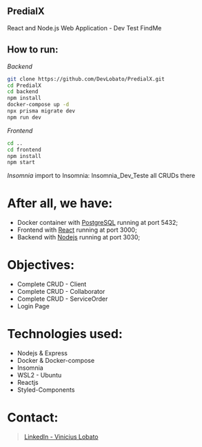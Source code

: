 ## PredialX
 React and Node.js Web Application - Dev Test FindMe

## How to run:
_Backend_
```zsh
git clone https://github.com/DevLobato/PredialX.git
cd PredialX
cd backend
npm install
docker-compose up -d
npx prisma migrate dev
npm run dev
```

_Frontend_
```zsh
cd ..
cd frontend
npm install
npm start
```

_Insomnia_
import to Insomnia: Insomnia_Dev_Teste
all CRUDs there

# After all, we have:
* Docker container with [PostgreSQL](https://www.postgresql.org/) running at port 5432;
* Frontend with [React](https://pt-br.reactjs.org/) running at port 3000;
* Backend with [Nodejs](https://www.postgresql.org/) running at port 3030;

# Objectives:
* Complete CRUD - Client
* Complete CRUD - Collaborator
* Complete CRUD - ServiceOrder
* Login Page

# Technologies used:
* Nodejs & Express
* Docker & Docker-compose
* Insomnia 
* WSL2 - Ubuntu
* Reactjs
* Styled-Components

# Contact:
> [LinkedIn - Vinicius Lobato](https://www.linkedin.com/in/vinicius-sim%C3%B5es-lobato-045648171/)
